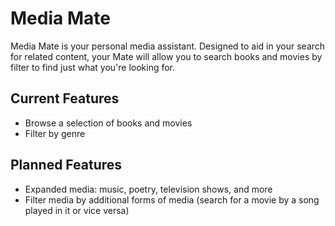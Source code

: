 # Media Mate
Media Mate is your personal media assistant. Designed to aid in your search for related content, your Mate will allow you to search books and movies by filter to find just what you're looking for.

## Current Features
* Browse a selection of books and movies
* Filter by genre

## Planned Features
* Expanded media: music, poetry, television shows, and more
* Filter media by additional forms of media (search for a movie by a song played in it or vice versa)
